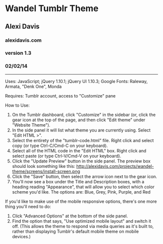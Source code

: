 ﻿#	Wandel Tumblr Theme
##			Alexi Davis
###		 alexidavis.com
###			version 1.3
###			   02/02/14
-----------------------

Uses: JavaScript; jQuery 1.10.1; jQuery UI 1.10.3;
		Google Fonts: Raleway, Armata, "Denk One", Monda
		
Requires: Tumblr account, access to "Customize" pane

How to Use:
1. On the Tumblr dashboard, click "Customize" in the sidebar
	(or, click the gear icon at the top of the page, and then click "Edit theme" under "Website Theme").
2. In the side panel it will list what theme you are currently using. Select "Edit HTML >".
3. Select the entirety of the "tumblr-code.html" file. Right click and select copy (or type Ctrl-C/Cmd-C on your keyboard).
4. Select all of the HTML code in the "Edit HTML" box. Right click and select paste (or type Ctrl-V/Cmd-V on your keyboard).
5. Click the "Update Preview" button in the side panel. The preview box should look something like this: http://alexidavis.com/projects/wandel-theme/screens/install-screen.png
6. Click the "Save" button, then select the arrow icon next to the gear icon.
7. You'll now see a box under the Title and Description boxes, with a heading reading "Appearance",
	that will allow you to select which color scheme you'd like. The options are: Blue, Grey, Pink, Purple, and Red

If you'd like to make use of the mobile responsive options, there's one more thing you'll need to do:
1. Click "Advanced Options" at the bottom of the side panel.
2. Find the option that says, "Use optimized mobile layout" and switch it off.
	(This allows the theme to respond via media queries as it's built to, rather than displaying
		Tumblr's default mobile theme on mobile devices.)